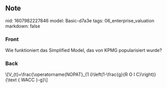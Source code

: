 ## Note
nid: 1607982227846
model: Basic-d7a3e
tags: 06_enterprise_valuation
markdown: false

### Front
<p>Wie funktioniert das Simplified Model, das von KPMG
popularisiert wurde?

### Back
<p>\[V_{t}=\frac{\operatorname{NOPAT}_{1 i}\left(1-\frac{g}{R O I
C}\right)}{\text { WACC }-g}\]
